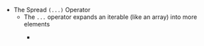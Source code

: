 - The Spread `(...)` Operator
	- The `...` operator expands an iterable (like an array) into more elements
		- ``` javascript
		  
		  
		  ```